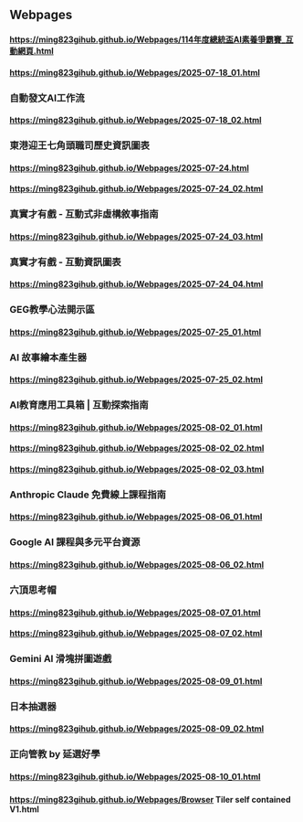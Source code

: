 ## Webpages
#### https://ming823gihub.github.io/Webpages/114年度總統盃AI素養爭霸賽_互動網頁.html
#### https://ming823gihub.github.io/Webpages/2025-07-18_01.html
### 自動發文AI工作流
#### https://ming823gihub.github.io/Webpages/2025-07-18_02.html
### 東港迎王七角頭職司歷史資訊圖表
#### https://ming823gihub.github.io/Webpages/2025-07-24.html
#### https://ming823gihub.github.io/Webpages/2025-07-24_02.html
### 真實才有戲 - 互動式非虛構敘事指南
#### https://ming823gihub.github.io/Webpages/2025-07-24_03.html
### 真實才有戲 - 互動資訊圖表
#### https://ming823gihub.github.io/Webpages/2025-07-24_04.html
### GEG教學心法開示區
#### https://ming823gihub.github.io/Webpages/2025-07-25_01.html
### AI 故事繪本產生器
#### https://ming823gihub.github.io/Webpages/2025-07-25_02.html
### AI教育應用工具箱 | 互動探索指南
#### https://ming823gihub.github.io/Webpages/2025-08-02_01.html
#### https://ming823gihub.github.io/Webpages/2025-08-02_02.html
#### https://ming823gihub.github.io/Webpages/2025-08-02_03.html
### Anthropic Claude 免費線上課程指南
#### https://ming823gihub.github.io/Webpages/2025-08-06_01.html
### Google AI 課程與多元平台資源
#### https://ming823gihub.github.io/Webpages/2025-08-06_02.html
### 六頂思考帽
#### https://ming823gihub.github.io/Webpages/2025-08-07_01.html
#### https://ming823gihub.github.io/Webpages/2025-08-07_02.html
### Gemini AI 滑塊拼圖遊戲
#### https://ming823gihub.github.io/Webpages/2025-08-09_01.html
### 日本抽選器
#### https://ming823gihub.github.io/Webpages/2025-08-09_02.html
### 正向管教 by 延選好學
#### https://ming823gihub.github.io/Webpages/2025-08-10_01.html
###
#### https://ming823gihub.github.io/Webpages/Browser Tiler self contained V1.html

